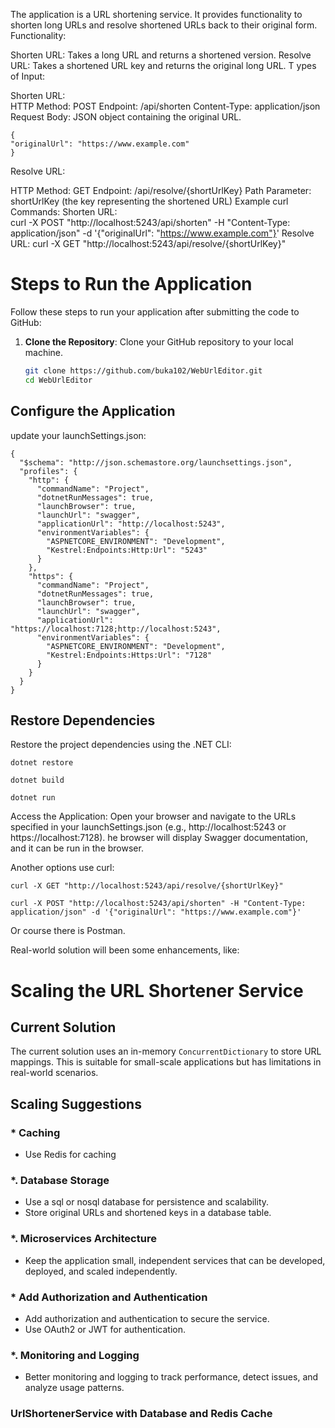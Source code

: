 

The application is a URL shortening service. It provides functionality to shorten long URLs and resolve shortened URLs back to their original form.  
Functionality:

Shorten URL: Takes a long URL and returns a shortened version.
Resolve URL: Takes a shortened URL key and returns the original long URL.
T
ypes of Input:

Shorten URL:  
HTTP Method: POST
Endpoint: /api/shorten
Content-Type: application/json
Request Body: JSON object containing the original URL.
```
{
"originalUrl": "https://www.example.com"
}
```

Resolve URL: 

HTTP Method: GET
Endpoint: /api/resolve/{shortUrlKey}
Path Parameter: shortUrlKey (the key representing the shortened URL)
Example curl Commands:
Shorten URL:  
curl -X POST "http://localhost:5243/api/shorten" -H "Content-Type: application/json" -d '{"originalUrl": "https://www.example.com"}'
Resolve URL:
curl -X GET "http://localhost:5243/api/resolve/{shortUrlKey}"

# Steps to Run the Application

Follow these steps to run your application after submitting the code to GitHub:

1. **Clone the Repository**:
   Clone your GitHub repository to your local machine.
   ```sh
   git clone https://github.com/buka102/WebUrlEditor.git
   cd WebUrlEditor
   ```

## Configure the Application
update your launchSettings.json:

```
{
  "$schema": "http://json.schemastore.org/launchsettings.json",
  "profiles": {
    "http": {
      "commandName": "Project",
      "dotnetRunMessages": true,
      "launchBrowser": true,
      "launchUrl": "swagger",
      "applicationUrl": "http://localhost:5243",
      "environmentVariables": {
        "ASPNETCORE_ENVIRONMENT": "Development",
        "Kestrel:Endpoints:Http:Url": "5243"
      }
    },
    "https": {
      "commandName": "Project",
      "dotnetRunMessages": true,
      "launchBrowser": true,
      "launchUrl": "swagger",
      "applicationUrl": "https://localhost:7128;http://localhost:5243",
      "environmentVariables": {
        "ASPNETCORE_ENVIRONMENT": "Development",
        "Kestrel:Endpoints:Https:Url": "7128"
      }
    }
  }
}
```

## Restore Dependencies

Restore the project dependencies using the .NET CLI:
```
dotnet restore

dotnet build

dotnet run
``` 
Access the Application: Open your browser and navigate to the URLs specified in your launchSettings.json (e.g., http://localhost:5243 or https://localhost:7128).
he browser will display Swagger documentation, and it can be run in the browser.

Another options use curl:
```
curl -X GET "http://localhost:5243/api/resolve/{shortUrlKey}"

curl -X POST "http://localhost:5243/api/shorten" -H "Content-Type: application/json" -d '{"originalUrl": "https://www.example.com"}'
```
Or course there is Postman.

Real-world solution will been some enhancements, like:
# Scaling the URL Shortener Service

## Current Solution
The current solution uses an in-memory `ConcurrentDictionary` to store URL mappings. This is suitable for small-scale applications but has limitations in real-world scenarios.

## Scaling Suggestions

### * Caching
- Use Redis for caching

### *. Database Storage
- Use a sql or nosql database for persistence and scalability.
- Store original URLs and shortened keys in a database table.

### *. Microservices Architecture
- Keep the application small, independent services that can be developed, deployed, and scaled independently.

### * Add Authorization and Authentication
- Add authorization and authentication to secure the service.
- Use OAuth2 or JWT for authentication.

### *. Monitoring and Logging
- Better monitoring and logging to track performance, detect issues, and analyze usage patterns.

### UrlShortenerService with Database and Redis Cache
